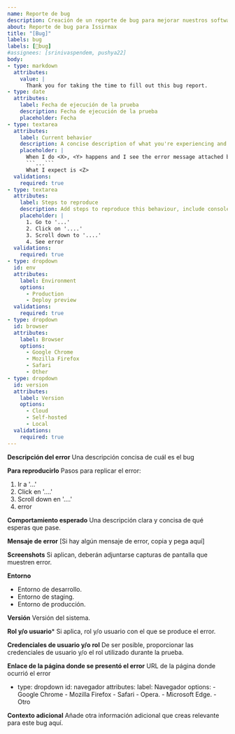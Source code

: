 ```yaml
---
name: Reporte de bug
description: Creación de un reporte de bug para mejorar nuestros software
about: Reporte de bug para Issirmax
title: "[Bug]"
labels: bug
labels: [🐛bug]
#assignees: [srinivaspendem, pushya22]
body:
- type: markdown
  attributes:
    value: |
      Thank you for taking the time to fill out this bug report.
- type: date
  attributes:
    label: Fecha de ejecución de la prueba
    description: Fecha de ejecución de la prueba
    placeholder: Fecha
- type: textarea
  attributes:
    label: Current behavior
    description: A concise description of what you're experiencing and what you expect
    placeholder: |
      When I do <X>, <Y> happens and I see the error message attached below:
      ```...```
      What I expect is <Z>
  validations:
    required: true
- type: textarea
  attributes:
    label: Steps to reproduce
    description: Add steps to reproduce this behaviour, include console or network logs and screenshots
    placeholder: |
      1. Go to '...'
      2. Click on '....'
      3. Scroll down to '....'
      4. See error
  validations:
    required: true
- type: dropdown
  id: env
  attributes:
    label: Environment
    options:
      - Production
      - Deploy preview
  validations:
    required: true
- type: dropdown
  id: browser
  attributes:
    label: Browser
    options:
      - Google Chrome
      - Mozilla Firefox
      - Safari
      - Other
- type: dropdown
  id: version
  attributes:
    label: Version
    options:
      - Cloud
      - Self-hosted
      - Local
  validations:
    required: true
---
```


**Descripción del error**
Una descripción concisa de cuál es el bug

**Para reproducirlo**
Pasos para replicar el error:
1. Ir a '...'
2. Click en '....'
3. Scroll down en '....'
4. error

**Comportamiento esperado**
Una descripción clara y concisa de qué esperas que pase.

**Mensaje de error**
[Si hay algún mensaje de error, copia y pega aquí]

**Screenshots**
Si aplican, deberán adjuntarse capturas de pantalla que muestren error.

**Entorno**
 - Entorno de desarrollo.
 - Entorno de staging.
 - Entorno de producción.

**Versión**
Versión del sistema.

**Rol y/o usuario***
Si aplica, rol y/o usuario con el que se produce el error.

**Credenciales de usuario y/o rol**
De ser posible, proporcionar las credenciales de usuario y/o el rol utilizado durante la prueba.

**Enlace de la página donde se presentó el error**
URL de la página donde ocurrió el error

- type: dropdown
  id: navegador
  attributes:
    label: Navegador
    options:
      - Google Chrome
      - Mozilla Firefox
      - Safari
      - Opera.
      - Microsoft Edge.
      - Otro

**Contexto adicional**
Añade otra información adicional que creas relevante para este bug aquí.
